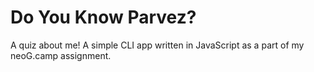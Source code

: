 # Do You Know Parvez?
 A quiz about me! A simple CLI app written in JavaScript as a part of my neoG.camp assignment.
